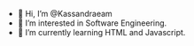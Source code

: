 - 👋 Hi, I’m @Kassandraeam
- 👀 I’m interested in Software Engineering.
- 🌱 I’m currently learning HTML and Javascript. 

<!---
Kassandraeam/Kassandraeam is a ✨ special ✨ repository because its `README.md` (this file) appears on your GitHub profile.
You can click the Preview link to take a look at your changes.
--->
